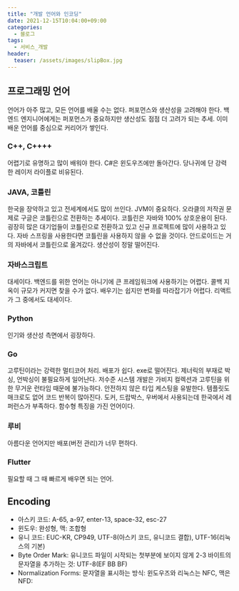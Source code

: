 ```yaml
---
title: "개발 언어와 인코딩"
date: 2021-12-15T10:04:00+09:00
categories:
  - 블로그
tags:
  - 서비스_개발
header:
  teaser: /assets/images/slipBox.jpg
---
```


## 프로그래밍 언어

언어가 아주 많고, 모든 언어를 배울 수는 없다. 퍼포먼스와 생산성을 고려해야 한다. 백엔드 엔지니어에게는 퍼포먼스가 중요하지만 생산성도 점점 더 고려가 되는 추세. 이미 배운 언어를 중심으로 커리어가 쌓인다. 

### C++, C++++

어렵기로 유명하고 많이 배워야 한다. C#은 윈도우즈에만 돌아간다. 당나귀에 단 강력한 레이저 라이플로 비유된다.

### JAVA, 코틀린

한국을 장악하고 있고 전세계에서도 많이 쓰인다. JVM이 중요하다. 오라클의 저작권 문제로 구글은 코틀린으로 전환하는 추세이다. 코틀린은 자바와 100% 상호운용이 된다. 굉장히 많은 대기업들이 코틀린으로 전환하고 있고 신규 프로젝트에 많이 사용하고 있다. 자바 스프링을 사용한다면 코틀린을 사용하지 않을 수 없을 것이다. 안드로이드는 거의 자바에서 코틀린으로 옮겨갔다. 생산성이 정말 떨어진다. 

### 자바스크립트

대세이다. 백엔드를 위한 언어는 아니기에 큰 프레임워크에 사용하기는 어렵다. 콜백 지옥이 규모가 커지면 찾을 수가 없다. 배우기는 쉽지만 변화를 따라잡기가 어렵다. 리액트가 그 중에서도 대세이다. 

### Python

인기와 생산성 측면에서 굉장하다.

### Go

고루틴이라는 강력한 멀티코어 처리. 배포가 쉽다. exe로 떨어진다. 제너릭의 부재로 박싱, 언박싱이 불필요하게 일어난다. 저수준 시스템 개발은 가비지 컬렉션과 고루틴을 위한 무거운 런타임 때문에 불가능하다. 안전하지 않은 타입 케스팅을 유발한다. 템플릿도 매크로도 없어 코드 반복이 많아진다. 도커, 드랍박스, 우버에서 사용되는데 한국에서 레퍼런스가 부족하다. 함수형 특징을 가진 언어이다. 

### 루비

아름다운 언어지만 배포(버전 관리)가 너무 편하다.

### Flutter

필요할 때 그 때 빠르게 배우면 되는 언어. 

## Encoding

* 아스키 코드: A-65, a-97, enter-13, space-32, esc-27
* 윈도우: 완성형, 맥: 조합형
* 유니 코드: EUC-KR, CP949, UTF-8(아스키 코드, 유니코드 결합), UTF-16(리눅스의 기본)
* Byte Order Mark: 유니코드 파일이 시작되는 첫부분에 보이지 않게 2-3 바이트의 문자열을 추가하는 것: UTF-8(EF BB BF)
* Normalization Forms: 문자열을 표시하는 방식: 윈도우즈와 리눅스는 NFC, 맥은 NFD: 